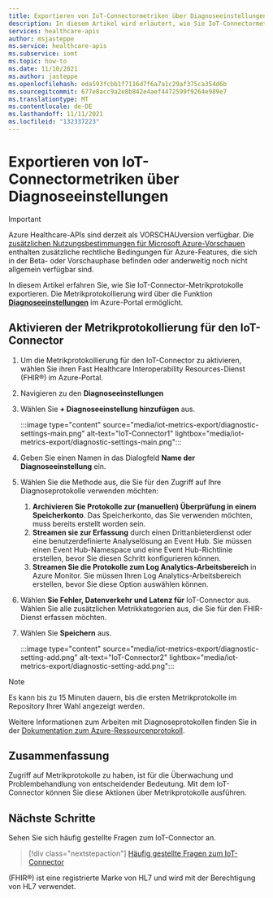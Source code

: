 ```yaml
---
title: Exportieren von IoT-Connectormetriken über Diagnoseeinstellungen – Azure Healthcare-APIs
description: In diesem Artikel wird erläutert, wie Sie IoT-Connectormetriken über Diagnoseeinstellungen exportieren.
services: healthcare-apis
author: msjasteppe
ms.service: healthcare-apis
ms.subservice: iomt
ms.topic: how-to
ms.date: 11/10/2021
ms.author: jasteppe
ms.openlocfilehash: eda593fcbb1f7116d7f6a7a1c29af375ca354d6b
ms.sourcegitcommit: 677e8acc9a2e8b842e4aef4472599f9264e989e7
ms.translationtype: MT
ms.contentlocale: de-DE
ms.lasthandoff: 11/11/2021
ms.locfileid: "132337223"
---
```

# <a name="export-iot-connector-metrics-through-diagnostic-settings"></a>Exportieren von IoT-Connectormetriken über Diagnoseeinstellungen

> [!IMPORTANT]
> Azure Healthcare-APIs sind derzeit als VORSCHAUversion verfügbar. Die [zusätzlichen Nutzungsbestimmungen für Microsoft Azure-Vorschauen](https://azure.microsoft.com/support/legal/preview-supplemental-terms/) enthalten zusätzliche rechtliche Bedingungen für Azure-Features, die sich in der Beta- oder Vorschauphase befinden oder anderweitig noch nicht allgemein verfügbar sind.

In diesem Artikel erfahren Sie, wie Sie IoT-Connector-Metrikprotokolle exportieren. Die Metrikprotokollierung wird über die Funktion [**Diagnoseeinstellungen**](../../azure-monitor/essentials/diagnostic-settings.md) im Azure-Portal ermöglicht. 

## <a name="enable-metrics-logging-for-iot-connector"></a>Aktivieren der Metrikprotokollierung für den IoT-Connector
1. Um die Metrikprotokollierung für den IoT-Connector zu aktivieren, wählen Sie ihren Fast Healthcare Interoperability Resources-Dienst (FHIR&#174;) im Azure-Portal. 

2. Navigieren zu den **Diagnoseeinstellungen** 

3. Wählen Sie **+ Diagnoseeinstellung hinzufügen**  aus.

   :::image type="content" source="media/iot-metrics-export/diagnostic-settings-main.png" alt-text="IoT-Connector1" lightbox="media/iot-metrics-export/diagnostic-settings-main.png"::: 

4. Geben Sie einen Namen in das Dialogfeld **Name der Diagnoseeinstellung** ein.

5. Wählen Sie die Methode aus, die Sie für den Zugriff auf Ihre Diagnoseprotokolle verwenden möchten:

    1. **Archivieren Sie Protokolle zur (manuellen) Überprüfung in einem Speicherkonto**. Das Speicherkonto, das Sie verwenden möchten, muss bereits erstellt worden sein.
    2. **Streamen sie zur Erfassung** durch einen Drittanbieterdienst oder eine benutzerdefinierte Analyselösung an Event Hub. Sie müssen einen Event Hub-Namespace und eine Event Hub-Richtlinie erstellen, bevor Sie diesen Schritt konfigurieren können.
    3. **Streamen Sie die Protokolle zum Log Analytics-Arbeitsbereich** in Azure Monitor. Sie müssen Ihren Log Analytics-Arbeitsbereich erstellen, bevor Sie diese Option auswählen können.

6. Wählen **Sie Fehler, Datenverkehr und Latenz für** IoT-Connector aus.  Wählen Sie alle zusätzlichen Metrikkategorien aus, die Sie für den FHIR-Dienst erfassen möchten.

7. Wählen Sie **Speichern** aus.

   :::image type="content" source="media/iot-metrics-export/diagnostic-setting-add.png" alt-text="IoT-Connector2" lightbox="media/iot-metrics-export/diagnostic-setting-add.png":::

> [!Note] 
> Es kann bis zu 15 Minuten dauern, bis die ersten Metrikprotokolle im Repository Ihrer Wahl angezeigt werden.  
 
Weitere Informationen zum Arbeiten mit Diagnoseprotokollen finden Sie in der [Dokumentation zum Azure-Ressourcenprotokoll](../../azure-monitor/essentials/platform-logs-overview.md).

## <a name="conclusion"></a>Zusammenfassung 
Zugriff auf Metrikprotokolle zu haben, ist für die Überwachung und Problembehandlung von entscheidender Bedeutung.  Mit dem IoT-Connector können Sie diese Aktionen über Metrikprotokolle ausführen. 

## <a name="next-steps"></a>Nächste Schritte

Sehen Sie sich häufig gestellte Fragen zum IoT-Connector an.

>[!div class="nextstepaction"]
>[Häufig gestellte Fragen zum IoT-Connector](iot-connector-faqs.md)

(FHIR&#174;) ist eine registrierte Marke von HL7 und wird mit der Berechtigung von HL7 verwendet.
